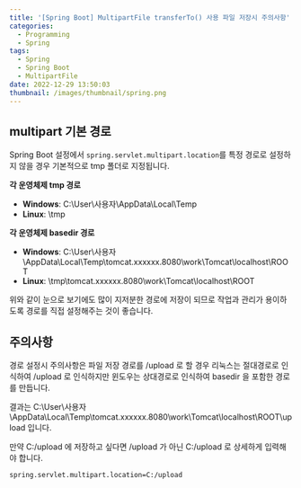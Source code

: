 ```yaml
---
title: '[Spring Boot] MultipartFile transferTo() 사용 파일 저장시 주의사항'
categories:
  - Programming
  - Spring
tags:
  - Spring
  - Spring Boot
  - MultipartFile
date: 2022-12-29 13:50:03
thumbnail: /images/thumbnail/spring.png
---
```


## multipart 기본 경로

Spring Boot 설정에서 `spring.servlet.multipart.location`를 특정 경로로 설정하지 않을 경우 기본적으로 tmp 폴더로 지정됩니다.

**각 운영체제 tmp 경로**

- **Windows**: C:\User\사용자\AppData\Local\Temp
- **Linux**: \tmp

**각 운영체제 basedir 경로**

- **Windows**: C:\User\사용자\AppData\Local\Temp\tomcat.xxxxxx.8080\work\Tomcat\localhost\ROOT
- **Linux**: \tmp\tomcat.xxxxxx.8080\work\Tomcat\localhost\ROOT

위와 같이 눈으로 보기에도 많이 지저분한 경로에 저장이 되므로 작업과 관리가 용이하도록 경로를 직접 설정해주는 것이 좋습니다.

## 주의사항

경로 설정시 주의사항은 파일 저장 경로를 /upload 로 할 경우 리눅스는 절대경로로 인식하여 /upload 로 인식하지만 윈도우는 상대경로로 인식하여 basedir 을 포함한 경로를 만듭니다.

결과는 C:\User\사용자\AppData\Local\Temp\tomcat.xxxxxx.8080\work\Tomcat\localhost\ROOT\upload 입니다.

만약 C:/upload 에 저장하고 싶다면 /upload 가 아닌 C:/upload 로 상세하게 입력해야 합니다.

```xml
spring.servlet.multipart.location=C:/upload
```
